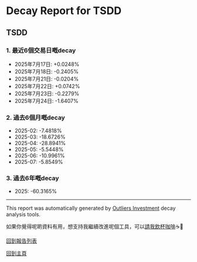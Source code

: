 # Decay Report for TSDD

## TSDD

### 1. 最近6個交易日嘅decay

- 2025年7月17日: +0.0248%
- 2025年7月18日: -0.2405%
- 2025年7月21日: -0.0204%
- 2025年7月22日: +0.0742%
- 2025年7月23日: -0.2279%
- 2025年7月24日: -1.6407%

### 2. 過去6個月嘅decay

- 2025-02: -7.4818%
- 2025-03: -18.6726%
- 2025-04: -28.8941%
- 2025-05: -5.5448%
- 2025-06: -10.9961%
- 2025-07: -5.8549%

### 3. 過去6年嘅decay

- 2025: -60.3165%

------------------------------
This report was automatically generated by [Outliers Investment](https://outliersecon.github.io/Outliers-Investment/) decay analysis tools.

如果你覺得呢啲資料有用，想支持我繼續改進呢個工具，可以[請我飲杯咖啡](https://buymeacoffee.com/outliersecon)☕🙏

[回到報告列表](https://outliersecon.github.io/Outliers-Investment/reports/reports_public)

[回到主頁](https://outliersecon.github.io/Outliers-Investment/)